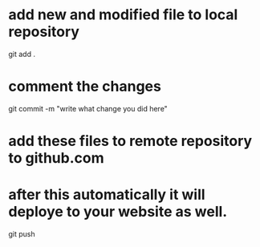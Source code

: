 # add new and modified file to local repository
git add .

# comment the changes
git commit -m "write what change you did here"

# add these files to remote repository to github.com
# after this automatically it will deploye to your website as well.
git push

